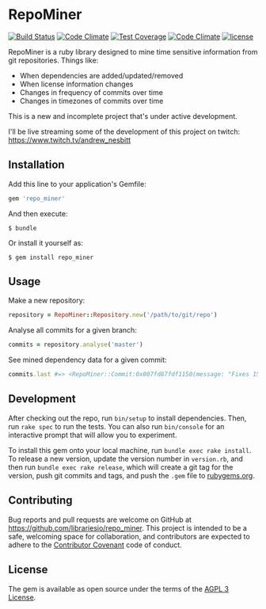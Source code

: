 # RepoMiner

[![Build Status](https://travis-ci.org/librariesio/repo_miner.svg?branch=master)](https://travis-ci.org/librariesio/repo_miner)
[![Code Climate](https://img.shields.io/codeclimate/github/librariesio/repo_miner.svg?style=flat)](https://codeclimate.com/github/librariesio/repo_miner)
[![Test Coverage](https://img.shields.io/codeclimate/coverage/github/librariesio/repo_miner.svg?style=flat)](https://codeclimate.com/github/librariesio/repo_miner)
[![Code Climate](https://img.shields.io/codeclimate/issues/github/librariesio/repo_miner.svg)](https://codeclimate.com/github/librariesio/repo_miner/issues)
[![license](https://img.shields.io/github/license/librariesio/repo_miner.svg)](https://github.com/librariesio/repo_miner/blob/master/LICENSE.txt)

RepoMiner is a ruby library designed to mine time sensitive information from git repositories. Things like:

- When dependencies are added/updated/removed
- When license information changes
- Changes in frequency of commits over time
- Changes in timezones of commits over time

This is a new and incomplete project that's under active development.

I'll be live streaming some of the development of this project on twitch: https://www.twitch.tv/andrew_nesbitt

## Installation

Add this line to your application's Gemfile:

```ruby
gem 'repo_miner'
```

And then execute:

    $ bundle

Or install it yourself as:

    $ gem install repo_miner

## Usage

Make a new repository:

```ruby
repository = RepoMiner::Repository.new('/path/to/git/repo')
```

Analyse all commits for a given branch:

```ruby
commits = repository.analyse('master')
```

See mined dependency data for a given commit:

```ruby
commits.last #=> <RepoMiner::Commit:0x007fd87fdf1150(message: "Fixes 1597", sha: c656e48ada19c6c83f7705893f0a73cfc1844abf, data: {:email=>{:committer=>"andrewnez@gmail.com", :author=>"andrewnez@gmail.com"}, :dependencies=>{:added_manifests=>[], :modified_manifests=>[{:path=>"Gemfile", :platform=>"rubygems", :added_dependencies=>[], :modified_dependencies=>[], :removed_dependencies=>[{:name=>"sass", :requirement=>"= 3.4.24", :type=>:runtime}]}, {:path=>"Gemfile.lock", :platform=>"rubygems", :added_dependencies=>[{:name=>"sass-listen", :requirement=>"4.0.0", :type=>"runtime"}], :modified_dependencies=>[{:name=>"commonmarker", :requirement=>"0.16.8", :type=>"runtime", :previous_requirement=>"0.16.7"}, {:name=>"gitlab", :requirement=>"4.2.0", :type=>"runtime", :previous_requirement=>"4.1.0"}, {:name=>"rack-cors", :requirement=>"1.0.0", :type=>"runtime", :previous_requirement=>"0.4.1"}, {:name=>"sass", :requirement=>"3.5.1", :type=>"runtime", :previous_requirement=>"3.4.24"}, {:name=>"sassc", :requirement=>"1.11.4", :type=>"runtime", :previous_requirement=>"1.11.2"}], :removed_dependencies=>[]}], :removed_manifests=>[]}})>
```

## Development

After checking out the repo, run `bin/setup` to install dependencies. Then, run `rake spec` to run the tests. You can also run `bin/console` for an interactive prompt that will allow you to experiment.

To install this gem onto your local machine, run `bundle exec rake install`. To release a new version, update the version number in `version.rb`, and then run `bundle exec rake release`, which will create a git tag for the version, push git commits and tags, and push the `.gem` file to [rubygems.org](https://rubygems.org).

## Contributing

Bug reports and pull requests are welcome on GitHub at https://github.com/librariesio/repo_miner. This project is intended to be a safe, welcoming space for collaboration, and contributors are expected to adhere to the [Contributor Covenant](http://contributor-covenant.org) code of conduct.


## License

The gem is available as open source under the terms of the [AGPL 3 License](https://opensource.org/licenses/AGPL-3.0).
